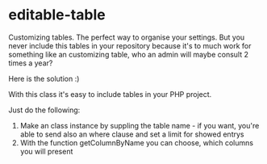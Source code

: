 # editable-table
Customizing tables. The perfect way to organise your settings. But you never include this tables in your repository because it's to much work for something like an customizing table, who an admin will maybe consult 2 times a year?

Here is the solution :) 

With this class it's easy to include tables in your PHP project.

Just do the following:
1) Make an class instance by suppling the table name - if you want, you're able to send also an where clause and set a limit for showed entrys
2) With the function getColumnByName you can choose, which columns you will present 